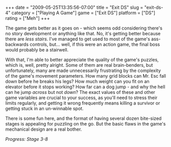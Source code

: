 +++
date = "2009-05-25T13:35:56-07:00"
title = "Exit DS"
slug = "exit-ds-4"
category = ["Playing A Game"]
game = ["Exit DS"]
platform = ["DS"]
rating = ["Meh"]
+++

The game gets better as it goes on - which seems odd considering there's no story development or anything like that.  No, it's getting better because there are <i>less stairs</i>.  I've managed to get used to most of the game's ass-backwards controls, but... well, if this were an action game, the final boss would probably be a stairwell.

With that, I'm able to better appreciate the quality of the game's puzzles, which is, well, pretty alright.  Some of them are real brain-benders, but unfortunately, many are made unnecessarily frustrating by the complexity of the game's movement parameters.  How many grid blocks can Mr. Esc fall down before he breaks his legs?  How much weight can you fit on an elevator before it stops working?  How far can a dog jump - and why the hell can he jump <i>across</i> but not <i>down</i>?  The exact values of these and other game variables are crucial to your success, as you'll need to stress their limits regularly, and getting it wrong frequently means killing a survivor or getting stuck in an un-winnable spot.

There is some fun here, and the format of having several dozen bite-sized stages is appealing for puzzling on the go.  But the basic flaws in the game's mechanical design are a real bother.

<i>Progress: Stage 3-8</i>